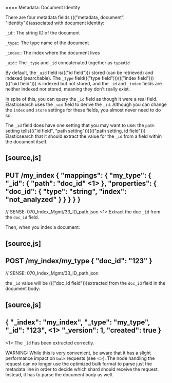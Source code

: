 ==== Metadata: Document Identity

There are four metadata fields ((("metadata, document", "identity")))associated with document identity:

`_id`::
   The string ID of the document

`_type`::
   The type name of the document

`_index`::
   The index where the document lives

`_uid`::
   The `_type` and `_id` concatenated together as `type#id`

By default, the `_uid` field is((("id field"))) stored (can be retrieved) and
indexed (searchable).  The `_type` field((("type field")))((("index field")))((("uid field"))) is indexed but not stored,
and the `_id` and `_index` fields are neither indexed nor stored, meaning
they don't really exist.

In spite of this, you can query the `_id` field as though it were a real
field.  Elasticsearch uses the `_uid` field to derive the `_id`. Although you
can change the `index` and `store` settings for these fields, you almost
never need to do so.

The `_id` field does have one setting that you may want to use: the `path`
setting tells((("id field", "path setting")))((("path setting, id field"))) Elasticsearch that it should extract the value for the
`_id` from a field within the document itself.

[source,js]
--------------------------------------------------
PUT /my_index
{
    "mappings": {
        "my_type": {
            "_id": {
                "path": "doc_id" <1>
            },
            "properties": {
                "doc_id": {
                    "type":   "string",
                    "index":  "not_analyzed"
                }
            }
        }
    }
}
--------------------------------------------------
// SENSE: 070_Index_Mgmt/33_ID_path.json
<1> Extract the doc `_id` from the `doc_id` field.

Then, when you index a document:

[source,js]
--------------------------------------------------
POST /my_index/my_type
{
    "doc_id": "123"
}
--------------------------------------------------
// SENSE: 070_Index_Mgmt/33_ID_path.json


the `_id` value will be ((("doc_id field")))extracted from the `doc_id` field in the document
body:

[source,js]
--------------------------------------------------
{
    "_index":   "my_index",
    "_type":    "my_type",
    "_id":      "123", <1>
    "_version": 1,
    "created":  true
}
--------------------------------------------------
<1> The `_id` has been extracted correctly.


WARNING: While this is very convenient, be aware that it has a slight
performance impact on `bulk` requests (see <<bulk-format>>). The node handling
the request can no longer use the optimized bulk format to parse just
the metadata line in order to decide which shard should receive the request.
Instead, it has to parse the document body as well.



